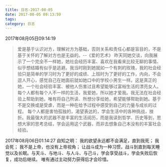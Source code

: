 ```yaml
---
title: 日志-2017-08-05
date: 2017-08-05 09:13:59
tags:
category: 日志
---
```

2017年08月05日09:14:19
> 爱是基于认识对方，理解对方为基础，否则关系和责任心都是盲目的，不是基于关怀的了解对方也是无益的。--《爱的艺术》
昨天同她交谈，向我展示了一个完全不一样她，她社会经历丰富、喜欢在我看来比较无聊的事情、似乎想结婚有似乎是逃避。我当时刚到她就如一个有刺的玫瑰，我的社会经验只是简单的学习时为了更好的成绩、上班时为了更好的工作，内向，不会逗人开心，感觉自己在她面前就如她口中的学校小男生一样。这是真正的她，一个社会经验丰富、被他人伤害过且希望能够过富裕生活的漂亮女人。每个人都有每个人不一样的生活，我爱她，所以她才爱我。我无法在社会经验上帮助到她，唯有将自己所读、所想分享给她，希望能够帮助到她。基于不是交换或是受虐，而是一种在给予过程中感受到自己的力量与成长的过程。
每个人都是害怕孤独的，渴望表达的，学会生活中的各种挑战，挫折。我最强大的武器不是丰富的生活阅历，而是我读到哲学、历史等到，思想大家的思考总结，学会运用这个武器，而非去想象自己本没有的丰富社会经验。


2017年08月06日01:14:27
自知之明：
    我的欲望永远都不会满足，直到我死；
    我会死；
    我不是上帝，也没有上帝视角；
让战斗成为一种习惯，战斗到直到每天睡觉以及长眠。与天斗、与地斗、与人斗、与己斗，学会享受战斗，学会失败后恢复，成功后继续。
唯有通过主动努力获得后才会珍惜。
